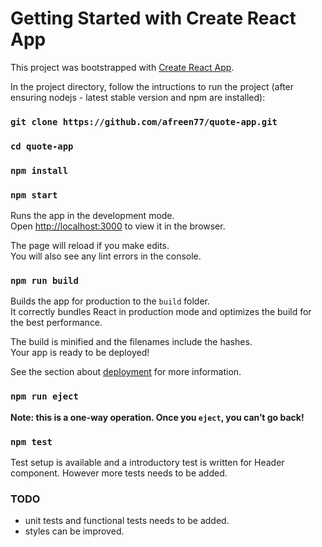 # Getting Started with Create React App

This project was bootstrapped with [Create React App](https://github.com/facebook/create-react-app).

In the project directory, follow the intructions to run the project (after ensuring nodejs - latest stable version and npm are installed):

### `git clone https://github.com/afreen77/quote-app.git`
### `cd quote-app`
### `npm install`
### `npm start`

Runs the app in the development mode.\
Open [http://localhost:3000](http://localhost:3000) to view it in the browser.

The page will reload if you make edits.\
You will also see any lint errors in the console.

### `npm run build`

Builds the app for production to the `build` folder.\
It correctly bundles React in production mode and optimizes the build for the best performance.

The build is minified and the filenames include the hashes.\
Your app is ready to be deployed!

See the section about [deployment](https://facebook.github.io/create-react-app/docs/deployment) for more information.

### `npm run eject`
**Note: this is a one-way operation. Once you `eject`, you can’t go back!**

### `npm test`
Test setup is available and a introductory test is written for Header component.
However more tests needs to be added.

### TODO
* unit tests and functional tests needs to be added.
* styles can be improved.

